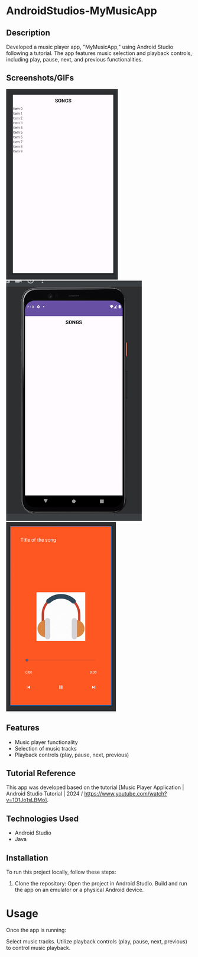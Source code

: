 # AndroidStudios-MyMusicApp


## Description
Developed a music player app, "MyMusicApp," using Android Studio following a tutorial. The app features music selection and playback controls, including play, pause, next, and previous functionalities.


## Screenshots/GIFs
![MyMusicApp Demo](musicapp1.png)
![MyMusicApp Demo](musicapp2.png)
![MyMusicApp Demo](musicapp3.png)


## Features
- Music player functionality
- Selection of music tracks
- Playback controls (play, pause, next, previous)

## Tutorial Reference
This app was developed based on the tutorial [Music Player Application | Android Studio Tutorial | 2024  /  https://www.youtube.com/watch?v=1D1Jo1sLBMo].

## Technologies Used
- Android Studio
- Java

## Installation
To run this project locally, follow these steps:
1. Clone the repository:
Open the project in Android Studio.
Build and run the app on an emulator or a physical Android device.

# Usage
Once the app is running:

Select music tracks.
Utilize playback controls (play, pause, next, previous) to control music playback.
